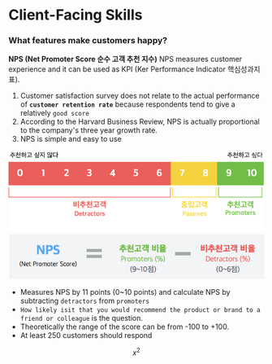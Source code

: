 # Client-Facing Skills

### What features make customers happy?

**NPS (Net Promoter Score 순수 고객 추천 지수)**
NPS measures customer experience and it can be used as KPI (Ker Performance Indicator 핵심성과지표).

1. Customer satisfaction survey does not relate to the actual performance of **`customer retention rate`**  because respondents tend to give a relatively `good score`
2. According to the Harvard Business Review, NPS is actually proportional to the company's three year growth rate. 
3. NPS is simple and easy to use



![NPS](images/nps.png)

* Measures NPS by 11 points (0~10 points) and calculate NPS by subtracting `detractors` from `promoters`
* `How likely isit that you would recommend the product or brand to a friend or colleague` is the question. 
* Theoretically the range of the score can be from -100 to +100. 
* At least 250 customers should respond

$$  x^2 $$

